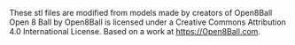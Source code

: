 These stl files are modified from models made by creators of Open8Ball
Open 8 Ball by Open8Ball is licensed under a Creative Commons Attribution 4.0 International License.
Based on a work at https://Open8Ball.com.